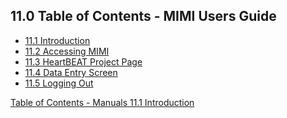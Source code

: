 ## 11.0 Table of Contents - MIMI Users Guide

* [11.1 Introduction](:pages_path:/manuals/mimi-users-guide/11-01-intro.md)
* [11.2 Accessing MIMI](:pages_path:/manuals/mimi-users-guide/11-02-accessing-mimi.md)
* [11.3 HeartBEAT Project Page](:pages_path:/manuals/mimi-users-guide/11-03-heartbeat-project-page.md)
* [11.4 Data Entry Screen](:pages_path:/manuals/mimi-users-guide/11-04-data-entry-screen.md)
* [11.5 Logging Out](:pages_path:/manuals/mimi-users-guide/11-05-logging-out.md)



<div class="center">
<div class="btn-group">
  <a href=":pages_path:/manuals/manual-toc.md" class="btn btn-default">
    <span class="glyphicon glyphicon-chevron-up"></span>
    Table of Contents - Manuals
  </a>

  <a href=":pages_path:/manuals/mimi-users-guide/11-01-intro.md" class="btn btn-success">
    11.1 Introduction
    <span class="glyphicon glyphicon-chevron-right"></span>
  </a>
</div>
</div>
